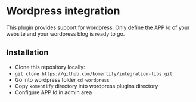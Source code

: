 # Wordpress integration

This plugin provides support for wordpress. Only define the
APP Id of your website and your wordpress blog is ready to go.

## Installation

* Clone this repository locally:
 * `git clone https://github.com/komentify/integration-libs.git`
* Go into wordpress folder `cd wordpress`
* Copy `komentify` directory into wordpress plugins directory
* Configure APP Id in admin area
